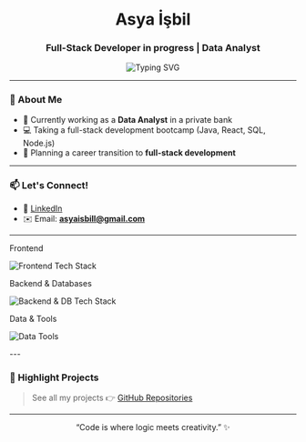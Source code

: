 <h1 align="center">Asya İşbil</h1>
<h3 align="center">Full-Stack Developer in progress | Data Analyst</h3>

<p align="center">
  <img src="https://readme-typing-svg.demolab.com?font=Fira+Code&pause=1000&center=true&vCenter=true&width=435&color=a855f7&lines=Full-Stack+Developer+in+progress;Data+Analyst+%7C+SQL+%7C+Python;React+%7C+Java+%7C+PostgreSQL" alt="Typing SVG" />
</p>

---

### 💼 About Me
  
- 🏦 Currently working as a **Data Analyst** in a private bank  
- 💻 Taking a full-stack development bootcamp (Java, React, SQL, Node.js)  
- 🎯 Planning a career transition to **full-stack development**    

---

### 📫 Let's Connect!

- 💼 [LinkedIn](https://www.linkedin.com/in/asya-isbil)
- ✉️ Email: **asyaisbill@gmail.com**

---

Frontend
<p> <img src="https://skillicons.dev/icons?i=react,js,html,css" alt="Frontend Tech Stack" /> </p>
Backend & Databases
<p> <img src="https://skillicons.dev/icons?i=java,nodejs,postgres" alt="Backend & DB Tech Stack" /> </p>
Data & Tools
<p> <img src="https://skillicons.dev/icons?i=python,git,github" alt="Data Tools" /> </p>
---

### 📌 Highlight Projects

> See all my projects 👉 [GitHub Repositories](https://github.com/asyaisbil?tab=repositories)

---

<p align="center">
  “Code is where logic meets creativity.” ✨
</p>

